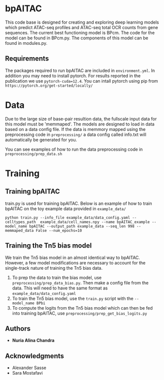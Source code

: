# bpAITAC

This code base is designed for creating and exploring deep learning models which predict ATAC-seq profiles and ATAC-seq total OCR counts from gene sequences. The current best functioning model is BPcm. The code for the model can be found in BPcm.py. The components of this model can be found in modules.py. 

## Requirements
The packages required to run bpAITAC are included in `environment.yml`. In addition you may need to install pytorch. For results reported in the publication we use `pytorch-cuda=12.4`. You can intall pytorch using pip from `https://pytorch.org/get-started/locally/` 

# Data
Due to the large size of base-pair resultion data, the fullscale input data for this model must be 'memmaped'.  The models are designed to load in data based on a data config file. If the data is memmory mapped using the preprocessing code in `preprocessing/` a data config called info.txt will automatically be generated for you. 

You can see examples of how to run the data preprocessing code in `preprocessing/prep_data.sh` 

# Training

## Training bpAITAC

train.py is used for training bpAITAC. Below is an example of how to train bpAITAC on the toy example data provided in `example_data/`

`python train.py --info_file example_data/data_config.yaml --celltypes_path  example_data/cell_names.npy --name bpAITAC_example --model_name bpAITAC --output_path example_data --seq_len 998 --memmaped_data False --num_epochs=10`


## Training the Tn5 bias model
We train the Tn5 bias model in an almost identical way to bpAITAC. However, a few model modifications are necessary to account for the single-track nature of training the Tn5 bias data. 

1. To prep the data to train the bias model, use `preprocessing/prep_data_bias.py`. Then make a config file from the data. This will need to have the same format as `example_data/data_config.yaml`
2. To train the Tn5 bias model, use the `train.py` script with the `--model_name BPbi` 
3. To compute the logits from the Tn5 bias model which can then be fed into training bpAITAC, use `preprocessing/prep_get_bias_logits.py`



## Authors

* **Nuria Alina Chandra** 


## Acknowledgments

* Alexander Sasse 
* Sara Mostafavi

